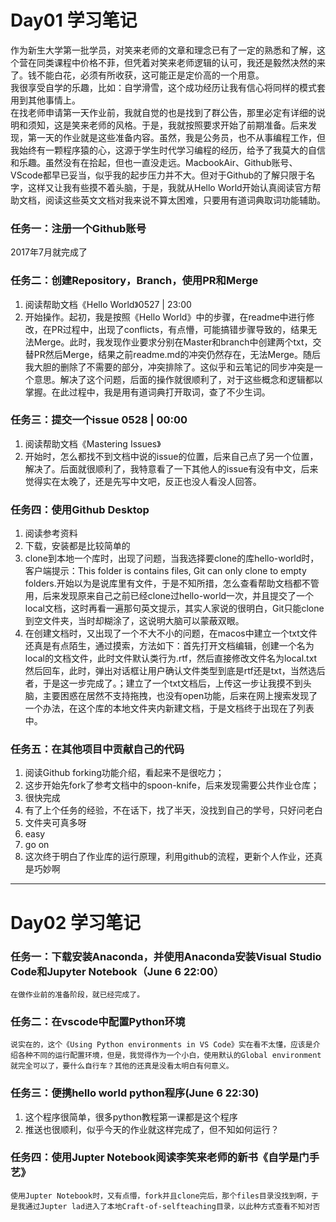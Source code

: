 # Day01 学习笔记
作为新生大学第一批学员，对笑来老师的文章和理念已有了一定的熟悉和了解，这个营在同类课程中价格不菲，但凭着对笑来老师逻辑的认可，我还是毅然决然的来了。钱不能白花，必须有所收获，这可能正是定价高的一个用意。    
我很享受自学的乐趣，比如：自学滑雪，这个成功经历让我有信心将同样的模式套用到其他事情上。    
在找老师申请第一天作业前，我就自觉的也是找到了群公告，那里必定有详细的说明和须知，这是笑来老师的风格。于是，我就按照要求开始了前期准备。后来发现，第一天的作业就是这些准备内容。虽然，我是公务员，也不从事编程工作，但我始终有一颗程序猿的心，这源于学生时代学习编程的经历，给予了我莫大的自信和乐趣。虽然没有在拾起，但也一直没走远。MacbookAir、Github账号、VScode都早已妥当，似乎我的起步压力并不大。但对于Github的了解只限于名字，这样又让我有些摸不着头脑，于是，我就从Hello World开始认真阅读官方帮助文档，阅读这些英文文档对我来说不算太困难，只要用有道词典取词功能辅助。    
### 任务一：注册一个Github账号
2017年7月就完成了
### 任务二：创建Repository，Branch，使用PR和Merge
1. 阅读帮助文档《Hello World》0527 | 23:00
2. 开始操作。起初，我是按照《Hello World》中的步骤，在readme中进行修改，在PR过程中，出现了conflicts，有点懵，可能搞错步骤导致的，结果无法Merge。此时，我发现作业要求分别在Master和branch中创建两个txt，交替PR然后Merge，结果之前readme.md的冲突仍然存在，无法Merge。随后我大胆的删除了不需要的部分，冲突排除了。这似乎和云笔记的同步冲突是一个意思。解决了这个问题，后面的操作就很顺利了，对于这些概念和逻辑都以掌握。在此过程中，我是用有道词典打开取词，查了不少生词。
### 任务三：提交一个issue 0528 | 00:00
1. 阅读帮助文档《Mastering Issues》
2. 开始时，怎么都找不到文档中说的issue的位置，后来自己点了另一个位置，解决了。后面就很顺利了，我特意看了一下其他人的issue有没有中文，后来觉得实在太晚了，还是先写中文吧，反正也没人看没人回答。
### 任务四：使用Github Desktop
1. 阅读参考资料
2. 下载，安装都是比较简单的
3. clone到本地一个库时，出现了问题，当我选择要clone的库hello-world时，客户端提示：This folder is contains files, Git can only clone to empty folders.开始以为是说库里有文件，于是不知所措，怎么查看帮助文档都不管用，后来发现原来自己之前已经clone过hello-world一次，并且提交了一个local文档，这时再看一遍那句英文提示，其实人家说的很明白，Git只能clone到空文件夹，当时却糊涂了，这说明大脑可以蒙蔽双眼。
4. 在创建文档时，又出现了一个不大不小的问题，在macos中建立一个txt文件还真是有点陌生，通过摸索，方法如下：首先打开文档编辑，创建一个名为local的文档文件，此时文件默认类行为.rtf，然后直接修改文件名为local.txt然后回车，此时，弹出对话框让用户确认文件类型到底是rtf还是txt，当然选后者，于是这一步完成了。；建立了一个txt文档后，上传这一步让我摸不到头脑，主要困惑在居然不支持拖拽，也没有open功能，后来在网上搜索发现了一个办法，在这个库的本地文件夹内新建文档，于是文档终于出现在了列表中。
### 任务五：在其他项⽬中贡献⾃⼰的代码
1. 阅读Github forking功能介绍，看起来不是很吃力；
2. 这步开始先fork了参考文档中的spoon-knife，后来发现需要公共作业仓库；
3. 很快完成
4. 有了上个任务的经验，不在话下，找了半天，没找到自己的学号，只好问老白
5. 文件夹可真多呀
6. easy
7. go on
8. 这次终于明白了作业库的运行原理，利用github的流程，更新个人作业，还真是巧妙啊
---
# Day02 学习笔记
### 任务一：下载安装Anaconda，并使用Anaconda安装Visual Studio Code和Jupyter Notebook（June 6 22:00）
    在做作业前的准备阶段，就已经完成了。
### 任务二：在vscode中配置Python环境
    说实在的，这个《Using Python environments in VS Code》实在看不太懂，应该是介绍各种不同的运行配置环境，但是，我觉得作为一个小白，使用默认的Global environment就完全可以了，要什么自行车？其他的还真是没看太明白有何意义。
### 任务三：便携hello world python程序(June 6 22:30)
1. 这个程序很简单，很多python教程第一课都是这个程序
2. 推送也很顺利，似乎今天的作业就这样完成了，但不知如何运行？

### 任务四：使用Jupter Notebook阅读李笑来老师的新书《自学是门手艺》
    使用Jupter Notebook时，又有点懵，fork并且clone完后，那个files目录没找到啊，于是我通过Jupter lad进入了本地Craft-of-selfteaching目录，以此种方式查看不知对否





